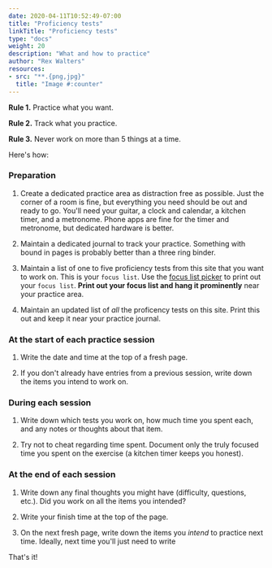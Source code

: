 ```yaml
---
date: 2020-04-11T10:52:49-07:00
title: "Proficiency tests"
linkTitle: "Proficiency tests"
type: "docs"
weight: 20
description: "What and how to practice"
author: "Rex Walters"
resources:
- src: "**.{png,jpg}"
  title: "Image #:counter"
---
```


**Rule 1.** Practice what you want.

**Rule 2.** Track what you practice.

**Rule 3.** Never work on more than 5 things at a time.

Here's how:

### Preparation

1. Create a dedicated practice area as distraction free as possible. Just the corner of a room is fine, but everything you need should be out and ready to go. You'll need your guitar, a clock and calendar, a kitchen timer, and a metronome. Phone apps are fine for the timer and metronome, but dedicated hardware is better.

2. Maintain a dedicated journal to track your practice. Something with bound in pages is probably better than a three ring binder.

3. Maintain a list of one to five proficiency tests from this site that you want to work on. This is your `focus list`. Use the [focus list picker](#TODO) to print out your `focus list`. **Print out your focus list and hang it prominently** near your practice area.

4. Maintain an updated list of *all* the proficency tests on this site. Print this out and keep it near your practice journal.

### At the start of each practice session

1. Write the date and time at the top of a fresh page.

2. If you don't already have entries from a previous session, write down the items you intend to work on.

### During each session

1. Write down which tests you work on, how much time you spent each, and any notes or thoughts about that item.

2. Try not to cheat regarding time spent. Document only the truly focused time you spent on the exercise (a kitchen timer keeps you honest).

### At the end of each session

1. Write down any final thoughts you might have (difficulty, questions, etc.). Did you work on all the items you intended?

2. Write your finish time at the top of the page.

3. On the next fresh page, write down the items you *intend* to practice next time. Ideally, next time you'll just need to write


That's it!
